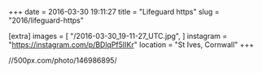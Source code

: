 +++
date = 2016-03-30 19:11:27
title = "Lifeguard https"
slug = "2016/lifeguard-https"

[extra]
images = [
    "/2016-03-30_19-11-27_UTC.jpg",
]
instagram = "https://instagram.com/p/BDlqPf5IIKr"
location = "St Ives, Cornwall"
+++

//500px.com/photo/146986895/

